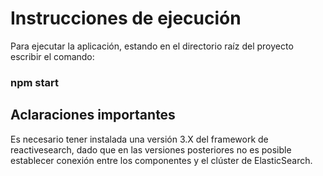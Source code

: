 # Instrucciones de ejecución

Para ejecutar la aplicación, estando en el directorio raíz del proyecto escribir el comando:

### npm start


## Aclaraciones importantes

Es necesario tener instalada una versión 3.X del framework de reactivesearch, dado que en las versiones posteriores no es posible establecer conexión entre los componentes y el clúster de ElasticSearch.
